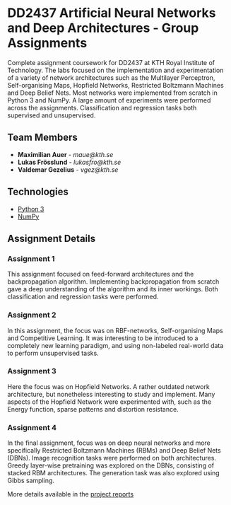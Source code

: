 # DD2437 Artificial Neural Networks and Deep Architectures - Group Assignments

Complete assignment coursework for DD2437 at KTH Royal Institute of Technology. The labs focused on the implementation and experimentation of a variety of network architectures such as the Multilayer Perceptron, Self-organising Maps, Hopfield Networks, Restricted Boltzmann Machines and Deep Belief Nets. Most networks were implemented from scratch in Python 3 and NumPy. A large amount of experiments were performed across the assignments. Classification and regression tasks both supervised and unsupervised.

## Team Members

<ul>
    <li>
        <strong>Maximilian Auer</strong> - <i style="text-decoration: none;">maue@kth.se</i>
    </li>
    <li>
        <strong>Lukas Frösslund</strong> - <i style="text-decoration: none;">lukasfro@kth.se</i>
    </li>
    <li>
        <strong>Valdemar Gezelius</strong> - <i style="text-decoration: none;">vgez@kth.se</i>
    </li>  
</ul>

## Technologies

-   [Python 3](https://www.python.org/)
-   [NumPy](https://numpy.org/)

## Assignment Details

### Assignment 1

This assignment focused on feed-forward architectures and the backpropagation algorithm. Implementing backpropagation from scratch gave a deep understanding of the algorithm and its inner workings. Both classification and regression tasks were performed.

### Assignment 2

In this assignment, the focus was on RBF-networks, Self-organising Maps and Competitive Learning. It was interesting to be introduced to a completely new learning paradigm, and using non-labeled real-world data to perform unsupervised tasks.

### Assignment 3

Here the focus was on Hopfield Networks. A rather outdated network architecture, but nonetheless interesting to study and implement. Many aspects of the Hopfield Network were experimented with, such as the Energy function, sparse patterns and distortion resistance.

### Assignment 4

In the final assignment, focus was on deep neural networks and more specifically Restricted Boltzmann Machines (RBMs) and Deep Belief Nets (DBNs). Image recognition tasks were performed on both architectures. Greedy layer-wise pretraining was explored on the DBNs, consisting of stacked RBM architectures. The generation task was also explored using Gibbs sampling.

More details available in the <a href="#">project reports</a>
